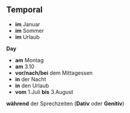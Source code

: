    

## Temporal
- **im** Januar
- **im** Sommer
- **im** Urlaub

**Day**
- **am** Montag
- **am** 3.10
- **vor/nach/bei** dem Mittagessen
- **in** der Nacht
- **in** den Urlaub
- **vom** 1.Juli **bis** 3.August

**während** der Sprechzeiten (**Dativ** oder **Genitiv**)
 

